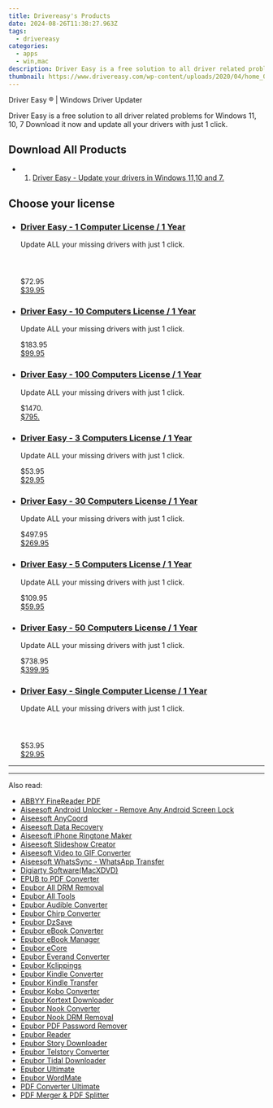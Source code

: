 ```yaml
---
title: Drivereasy's Products
date: 2024-08-26T11:38:27.963Z
tags: 
  - drivereasy
categories: 
  - apps
  - win,mac
description: Driver Easy is a free solution to all driver related problems for Windows 11, 10, 7 Download it now and update all your drivers with just 1 click.
thumbnail: https://www.drivereasy.com/wp-content/uploads/2020/04/home_03.jpg
---
```


Driver Easy ® | Windows Driver Updater

Driver Easy is a free solution to all driver related problems for Windows 11, 10, 7 Download it now and update all your drivers with just 1 click.

<!--__INIT__BEGIN__TAG__PRODUCTS__LIST__-->

## Download All Products

- 1. [Driver Easy - Update your drivers in Windows 11,10 and 7.](https://tools.techidaily.com/drivereasy/download/)<!--__INIT__END__TAG__PRODUCTS__LIST__-->

<!--__INIT__BEGIN__TAG__FEED_PRODUCTS__LIST__-->
## Choose your license

<div class="home-content-container">
  <ul class="home-article-list">
    <li class="home-article-item flex flex-row feedProduct">
      <div class="basis-1/3 lg:basis-1/4 xl:basis-1/5 relative flex justify-center items-center overflow-hidden">
              </div>
      <div class="flex flex-col gap-5 px-7 pb-7 basis-2/3 lg:basis-3/4 xl:basis-4/5  pt-5">
        <h3 class="home-article-title"><a href="https://store.drivereasy.com/order/cart.php?PRODS=44929215&amp;QTY=1&amp;AFFILIATE=108875">Driver Easy - 1 Computer License / 1 Year</a></h3>
        <div class="home-article-content markdown-body">
                  <html><head></head><body><p>Update ALL your missing drivers with just 1 click.</p>

<p><embed height="0" id="xunlei_com_thunder_helper_plugin_d462f475-c18e-46be-bd10-327458d045bd" type="application/thunder_download_plugin" width="0"></p>

<p><embed height="0" id="xunlei_com_thunder_helper_plugin_d462f475-c18e-46be-bd10-327458d045bd" type="application/thunder_download_plugin" width="0"></p>

<p><embed height="0" id="xunlei_com_thunder_helper_plugin_d462f475-c18e-46be-bd10-327458d045bd" type="application/thunder_download_plugin" width="0"></p>
</body></html>                </div>
        <div class="flex flex-row feedProduct-Price">
          <div class="feedProduct-Price--Old">
            <span class="feedProduct-Price--Currency">$</span>72<span class="feedProduct-Price--Cents">.95</span>
          </div>
          <div class="">
            <a href="https://store.drivereasy.com/order/cart.php?PRODS=44929215&amp;QTY=1&amp;AFFILIATE=108875">
            <span class="feedProduct-Price--Currency">$</span>39<span class="feedProduct-Price--Cents">.95</span>
            </a>
          </div>
        </div>
      </div>
    </li>
    <li class="home-article-item flex flex-row feedProduct">
      <div class="basis-1/3 lg:basis-1/4 xl:basis-1/5 relative flex justify-center items-center overflow-hidden">
              </div>
      <div class="flex flex-col gap-5 px-7 pb-7 basis-2/3 lg:basis-3/4 xl:basis-4/5  pt-5">
        <h3 class="home-article-title"><a href="https://store.drivereasy.com/order/cart.php?PRODS=13083696&amp;QTY=1&amp;AFFILIATE=108875">Driver Easy - 10 Computers License / 1 Year</a></h3>
        <div class="home-article-content markdown-body">
                  <html><head></head><body><p>Update ALL your missing drivers with just 1 click.</p>
</body></html>                </div>
        <div class="flex flex-row feedProduct-Price">
          <div class="feedProduct-Price--Old">
            <span class="feedProduct-Price--Currency">$</span>183<span class="feedProduct-Price--Cents">.95</span>
          </div>
          <div class="">
            <a href="https://store.drivereasy.com/order/cart.php?PRODS=13083696&amp;QTY=1&amp;AFFILIATE=108875">
            <span class="feedProduct-Price--Currency">$</span>99<span class="feedProduct-Price--Cents">.95</span>
            </a>
          </div>
        </div>
      </div>
    </li>
    <li class="home-article-item flex flex-row feedProduct">
      <div class="basis-1/3 lg:basis-1/4 xl:basis-1/5 relative flex justify-center items-center overflow-hidden">
              </div>
      <div class="flex flex-col gap-5 px-7 pb-7 basis-2/3 lg:basis-3/4 xl:basis-4/5  pt-5">
        <h3 class="home-article-title"><a href="https://store.drivereasy.com/order/cart.php?PRODS=13085256&amp;QTY=1&amp;AFFILIATE=108875">Driver Easy - 100 Computers License / 1 Year</a></h3>
        <div class="home-article-content markdown-body">
                  <html><head></head><body><p>Update ALL your missing drivers with just 1 click.</p>
</body></html>                </div>
        <div class="flex flex-row feedProduct-Price">
          <div class="feedProduct-Price--Old">
            <span class="feedProduct-Price--Currency">$</span>1470<span class="feedProduct-Price--Cents">.</span>
          </div>
          <div class="">
            <a href="https://store.drivereasy.com/order/cart.php?PRODS=13085256&amp;QTY=1&amp;AFFILIATE=108875">
            <span class="feedProduct-Price--Currency">$</span>795<span class="feedProduct-Price--Cents">.</span>
            </a>
          </div>
        </div>
      </div>
    </li>
    <li class="home-article-item flex flex-row feedProduct">
      <div class="basis-1/3 lg:basis-1/4 xl:basis-1/5 relative flex justify-center items-center overflow-hidden">
              </div>
      <div class="flex flex-col gap-5 px-7 pb-7 basis-2/3 lg:basis-3/4 xl:basis-4/5  pt-5">
        <h3 class="home-article-title"><a href="https://store.drivereasy.com/order/cart.php?PRODS=13080740&amp;QTY=1&amp;AFFILIATE=108875">Driver Easy - 3 Computers License / 1 Year</a></h3>
        <div class="home-article-content markdown-body">
                  <html><head></head><body><p>Update ALL your missing drivers with just 1 click.</p>
</body></html>                </div>
        <div class="flex flex-row feedProduct-Price">
          <div class="feedProduct-Price--Old">
            <span class="feedProduct-Price--Currency">$</span>53<span class="feedProduct-Price--Cents">.95</span>
          </div>
          <div class="">
            <a href="https://store.drivereasy.com/order/cart.php?PRODS=13080740&amp;QTY=1&amp;AFFILIATE=108875">
            <span class="feedProduct-Price--Currency">$</span>29<span class="feedProduct-Price--Cents">.95</span>
            </a>
          </div>
        </div>
      </div>
    </li>
    <li class="home-article-item flex flex-row feedProduct">
      <div class="basis-1/3 lg:basis-1/4 xl:basis-1/5 relative flex justify-center items-center overflow-hidden">
              </div>
      <div class="flex flex-col gap-5 px-7 pb-7 basis-2/3 lg:basis-3/4 xl:basis-4/5  pt-5">
        <h3 class="home-article-title"><a href="https://store.drivereasy.com/order/cart.php?PRODS=13085348&amp;QTY=1&amp;AFFILIATE=108875">Driver Easy - 30 Computers License / 1 Year</a></h3>
        <div class="home-article-content markdown-body">
                  <html><head></head><body><p>Update ALL your missing drivers with just 1 click.</p>
</body></html>                </div>
        <div class="flex flex-row feedProduct-Price">
          <div class="feedProduct-Price--Old">
            <span class="feedProduct-Price--Currency">$</span>497<span class="feedProduct-Price--Cents">.95</span>
          </div>
          <div class="">
            <a href="https://store.drivereasy.com/order/cart.php?PRODS=13085348&amp;QTY=1&amp;AFFILIATE=108875">
            <span class="feedProduct-Price--Currency">$</span>269<span class="feedProduct-Price--Cents">.95</span>
            </a>
          </div>
        </div>
      </div>
    </li>
    <li class="home-article-item flex flex-row feedProduct">
      <div class="basis-1/3 lg:basis-1/4 xl:basis-1/5 relative flex justify-center items-center overflow-hidden">
              </div>
      <div class="flex flex-col gap-5 px-7 pb-7 basis-2/3 lg:basis-3/4 xl:basis-4/5  pt-5">
        <h3 class="home-article-title"><a href="https://store.drivereasy.com/order/cart.php?PRODS=13081918&amp;QTY=1&amp;AFFILIATE=108875">Driver Easy - 5 Computers License / 1 Year</a></h3>
        <div class="home-article-content markdown-body">
                  <html><head></head><body><p>Update ALL your missing drivers with just 1 click.</p>
</body></html>                </div>
        <div class="flex flex-row feedProduct-Price">
          <div class="feedProduct-Price--Old">
            <span class="feedProduct-Price--Currency">$</span>109<span class="feedProduct-Price--Cents">.95</span>
          </div>
          <div class="">
            <a href="https://store.drivereasy.com/order/cart.php?PRODS=13081918&amp;QTY=1&amp;AFFILIATE=108875">
            <span class="feedProduct-Price--Currency">$</span>59<span class="feedProduct-Price--Cents">.95</span>
            </a>
          </div>
        </div>
      </div>
    </li>
    <li class="home-article-item flex flex-row feedProduct">
      <div class="basis-1/3 lg:basis-1/4 xl:basis-1/5 relative flex justify-center items-center overflow-hidden">
              </div>
      <div class="flex flex-col gap-5 px-7 pb-7 basis-2/3 lg:basis-3/4 xl:basis-4/5  pt-5">
        <h3 class="home-article-title"><a href="https://store.drivereasy.com/order/cart.php?PRODS=13084247&amp;QTY=1&amp;AFFILIATE=108875">Driver Easy - 50 Computers License / 1 Year</a></h3>
        <div class="home-article-content markdown-body">
                  <html><head></head><body><p>Update ALL your missing drivers with just 1 click.</p>
</body></html>                </div>
        <div class="flex flex-row feedProduct-Price">
          <div class="feedProduct-Price--Old">
            <span class="feedProduct-Price--Currency">$</span>738<span class="feedProduct-Price--Cents">.95</span>
          </div>
          <div class="">
            <a href="https://store.drivereasy.com/order/cart.php?PRODS=13084247&amp;QTY=1&amp;AFFILIATE=108875">
            <span class="feedProduct-Price--Currency">$</span>399<span class="feedProduct-Price--Cents">.95</span>
            </a>
          </div>
        </div>
      </div>
    </li>
    <li class="home-article-item flex flex-row feedProduct">
      <div class="basis-1/3 lg:basis-1/4 xl:basis-1/5 relative flex justify-center items-center overflow-hidden">
              </div>
      <div class="flex flex-col gap-5 px-7 pb-7 basis-2/3 lg:basis-3/4 xl:basis-4/5  pt-5">
        <h3 class="home-article-title"><a href="https://store.drivereasy.com/order/cart.php?PRODS=4731822&amp;QTY=1&amp;AFFILIATE=108875">Driver Easy - Single Computer License / 1 Year</a></h3>
        <div class="home-article-content markdown-body">
                  <html><head></head><body><p>Update ALL your missing drivers with just 1 click.</p>

<p><embed height="0" id="xunlei_com_thunder_helper_plugin_d462f475-c18e-46be-bd10-327458d045bd" type="application/thunder_download_plugin" width="0"></p>

<p><embed height="0" id="xunlei_com_thunder_helper_plugin_d462f475-c18e-46be-bd10-327458d045bd" type="application/thunder_download_plugin" width="0"></p>

<p><embed height="0" id="xunlei_com_thunder_helper_plugin_d462f475-c18e-46be-bd10-327458d045bd" type="application/thunder_download_plugin" width="0"></p>
</body></html>                </div>
        <div class="flex flex-row feedProduct-Price">
          <div class="feedProduct-Price--Old">
            <span class="feedProduct-Price--Currency">$</span>53<span class="feedProduct-Price--Cents">.95</span>
          </div>
          <div class="">
            <a href="https://store.drivereasy.com/order/cart.php?PRODS=4731822&amp;QTY=1&amp;AFFILIATE=108875">
            <span class="feedProduct-Price--Currency">$</span>29<span class="feedProduct-Price--Cents">.95</span>
            </a>
          </div>
        </div>
      </div>
    </li>
  </ul>
</div>

<hr><!--__INIT__END__TAG__FEED_PRODUCTS__LIST__-->

<hr>


<span class="atpl-alsoreadstyle">Also read:</span>
<div><ul>
<li><a href="https://tools.techidaily.com/abbyy/products/"><u>ABBYY FineReader PDF</u></a></li>
<li><a href="https://tools.techidaily.com/aiseesoft/android-unlocker/"><u>Aiseesoft Android Unlocker - Remove Any Android Screen Lock</u></a></li>
<li><a href="https://tools.techidaily.com/aiseesoft/location-changer/"><u>Aiseesoft AnyCoord</u></a></li>
<li><a href="https://tools.techidaily.com/aiseesoft/data-recovery/"><u>Aiseesoft Data Recovery</u></a></li>
<li><a href="https://tools.techidaily.com/aiseesoft/iphone-ringtone-maker/"><u>Aiseesoft iPhone Ringtone Maker</u></a></li>
<li><a href="https://tools.techidaily.com/aiseesoft/slideshow-creator/"><u>Aiseesoft Slideshow Creator</u></a></li>
<li><a href="https://tools.techidaily.com/aiseesoft/video-to-gif/"><u>Aiseesoft Video to GIF Converter</u></a></li>
<li><a href="https://tools.techidaily.com/aiseesoft/whatsapp-transfer/"><u>Aiseesoft WhatsSync - WhatsApp Transfer</u></a></li>
<li><a href="https://tools.techidaily.com/macxdvd/products/"><u>Digiarty Software(MacXDVD)</u></a></li>
<li><a href="https://tools.techidaily.com/epubor/epub-to-pdf-converter/"><u>EPUB to PDF Converter</u></a></li>
<li><a href="https://tools.techidaily.com/epubor/drm-removal-tools/"><u>Epubor All DRM Removal</u></a></li>
<li><a href="https://tools.techidaily.com/epubor/products/"><u>Epubor All Tools</u></a></li>
<li><a href="https://tools.techidaily.com/epubor/audible-converter/"><u>Epubor Audible Converter</u></a></li>
<li><a href="https://tools.techidaily.com/epubor/chirp-converter/"><u>Epubor Chirp Converter</u></a></li>
<li><a href="https://tools.techidaily.com/epubor/dzsave/"><u>Epubor DzSave</u></a></li>
<li><a href="https://tools.techidaily.com/epubor/ebook-converter/"><u>Epubor eBook Converter</u></a></li>
<li><a href="https://tools.techidaily.com/epubor/ebook-manager/"><u>Epubor eBook Manager</u></a></li>
<li><a href="https://tools.techidaily.com/epubor/ecore/"><u>Epubor eCore</u></a></li>
<li><a href="https://tools.techidaily.com/epubor/everand-downloader/"><u>Epubor Everand Converter</u></a></li>
<li><a href="https://tools.techidaily.com/epubor/kclippings/"><u>Epubor Kclippings</u></a></li>
<li><a href="https://tools.techidaily.com/epubor/kindle-converter/"><u>Epubor Kindle Converter</u></a></li>
<li><a href="https://tools.techidaily.com/epubor/transfer/"><u>Epubor Kindle Transfer</u></a></li>
<li><a href="https://tools.techidaily.com/epubor/kobo-converter/"><u>Epubor Kobo Converter</u></a></li>
<li><a href="https://tools.techidaily.com/epubor/kortext-downloader/"><u>Epubor Kortext Downloader</u></a></li>
<li><a href="https://tools.techidaily.com/epubor/nook-converter/"><u>Epubor Nook Converter</u></a></li>
<li><a href="https://tools.techidaily.com/epubor/nook-drm-removal/"><u>Epubor Nook DRM Removal</u></a></li>
<li><a href="https://tools.techidaily.com/epubor/pdf-password-remover/"><u>Epubor PDF Password Remover</u></a></li>
<li><a href="https://tools.techidaily.com/epubor/reader/"><u>Epubor Reader</u></a></li>
<li><a href="https://tools.techidaily.com/epubor/story-downloader/"><u>Epubor Story Downloader</u></a></li>
<li><a href="https://tools.techidaily.com/epubor/telstory-converter/"><u>Epubor Telstory Converter</u></a></li>
<li><a href="https://tools.techidaily.com/epubor/tidal-downloader/"><u>Epubor Tidal Downloader</u></a></li>
<li><a href="https://tools.techidaily.com/epubor/ultimate/"><u>Epubor Ultimate</u></a></li>
<li><a href="https://tools.techidaily.com/epubor/ebook-editor/"><u>Epubor WordMate</u></a></li>
<li><a href="https://tools.techidaily.com/pdf-converter-ultimate/"><u>PDF Converter Ultimate</u></a></li>
<li><a href="https://tools.techidaily.com/epubor/pdf-splitter-merger/"><u>PDF Merger & PDF Splitter</u></a></li>
</ul></div>

<ins class="adsbygoogle"
      style="display:block"
      data-ad-client="ca-pub-7571918770474297"
      data-ad-slot="8358498916"
      data-ad-format="auto"
      data-full-width-responsive="true"></ins>